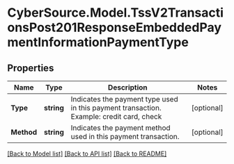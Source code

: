 # CyberSource.Model.TssV2TransactionsPost201ResponseEmbeddedPaymentInformationPaymentType
## Properties

Name | Type | Description | Notes
------------ | ------------- | ------------- | -------------
**Type** | **string** | Indicates the payment type used in this payment transaction. Example: credit card, check | [optional] 
**Method** | **string** | Indicates the payment method used in this payment transaction. | [optional] 

[[Back to Model list]](../README.md#documentation-for-models) [[Back to API list]](../README.md#documentation-for-api-endpoints) [[Back to README]](../README.md)

